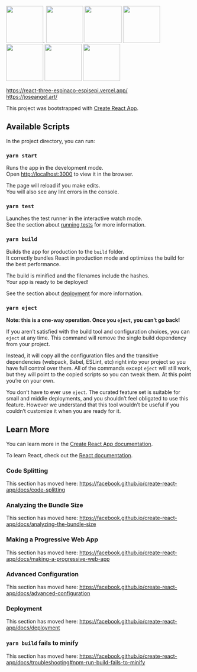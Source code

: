 <img src="https://user-images.githubusercontent.com/18041206/122113866-f1733000-ce22-11eb-8238-a21d43d81355.png" width="100" height="100" />.
<img src="https://user-images.githubusercontent.com/18041206/122113935-03ed6980-ce23-11eb-8f47-2e65356b65da.png" width="100" height="100" />
<img src="https://user-images.githubusercontent.com/18041206/122114266-62b2e300-ce23-11eb-94ea-0687e24bd049.png" width="100" height="100" />
<img src="https://user-images.githubusercontent.com/18041206/122114058-25e6ec00-ce23-11eb-9541-24464ede654a.png" width="100" height="100" />
<img src="https://user-images.githubusercontent.com/18041206/122113982-0ea7fe80-ce23-11eb-8eb4-48e91cde12aa.png" width="100" height="100" />
<img src="https://user-images.githubusercontent.com/18041206/122114112-34cd9e80-ce23-11eb-8bc9-8d8b2baa4baa.png" width="100" height="100" />
<img src="https://user-images.githubusercontent.com/18041206/122114140-3e570680-ce23-11eb-8087-9b496150ebaa.png" width="100" height="100" />

https://react-three-espinaco-espisepi.vercel.app/
<br>
https://joseangel.art/




This project was bootstrapped with [Create React App](https://github.com/facebook/create-react-app).

## Available Scripts

In the project directory, you can run:

### `yarn start`

Runs the app in the development mode.<br />
Open [http://localhost:3000](http://localhost:3000) to view it in the browser.

The page will reload if you make edits.<br />
You will also see any lint errors in the console.

### `yarn test`

Launches the test runner in the interactive watch mode.<br />
See the section about [running tests](https://facebook.github.io/create-react-app/docs/running-tests) for more information.

### `yarn build`

Builds the app for production to the `build` folder.<br />
It correctly bundles React in production mode and optimizes the build for the best performance.

The build is minified and the filenames include the hashes.<br />
Your app is ready to be deployed!

See the section about [deployment](https://facebook.github.io/create-react-app/docs/deployment) for more information.

### `yarn eject`

**Note: this is a one-way operation. Once you `eject`, you can’t go back!**

If you aren’t satisfied with the build tool and configuration choices, you can `eject` at any time. This command will remove the single build dependency from your project.

Instead, it will copy all the configuration files and the transitive dependencies (webpack, Babel, ESLint, etc) right into your project so you have full control over them. All of the commands except `eject` will still work, but they will point to the copied scripts so you can tweak them. At this point you’re on your own.

You don’t have to ever use `eject`. The curated feature set is suitable for small and middle deployments, and you shouldn’t feel obligated to use this feature. However we understand that this tool wouldn’t be useful if you couldn’t customize it when you are ready for it.

## Learn More

You can learn more in the [Create React App documentation](https://facebook.github.io/create-react-app/docs/getting-started).

To learn React, check out the [React documentation](https://reactjs.org/).

### Code Splitting

This section has moved here: https://facebook.github.io/create-react-app/docs/code-splitting

### Analyzing the Bundle Size

This section has moved here: https://facebook.github.io/create-react-app/docs/analyzing-the-bundle-size

### Making a Progressive Web App

This section has moved here: https://facebook.github.io/create-react-app/docs/making-a-progressive-web-app

### Advanced Configuration

This section has moved here: https://facebook.github.io/create-react-app/docs/advanced-configuration

### Deployment

This section has moved here: https://facebook.github.io/create-react-app/docs/deployment

### `yarn build` fails to minify

This section has moved here: https://facebook.github.io/create-react-app/docs/troubleshooting#npm-run-build-fails-to-minify
